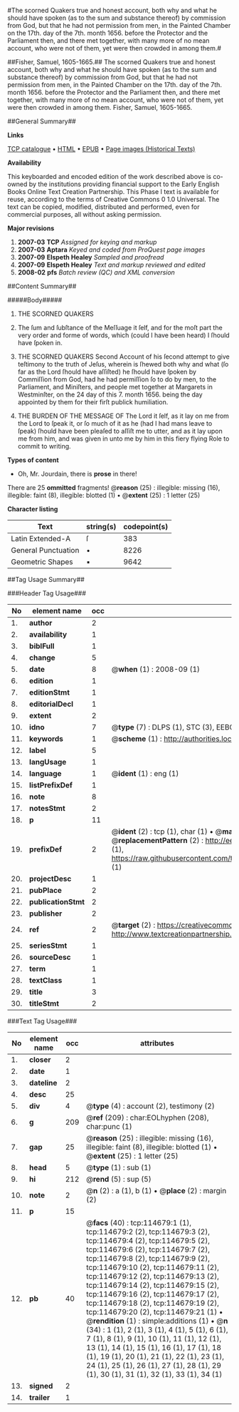 #The scorned Quakers true and honest account, both why and what he should have spoken (as to the sum and substance thereof) by commission from God, but that he had not permission from men, in the Painted Chamber on the 17th. day of the 7th. month 1656. before the Protector and the Parliament then, and there met together, with many more of no mean account, who were not of them, yet were then crowded in among them.#

##Fisher, Samuel, 1605-1665.##
The scorned Quakers true and honest account, both why and what he should have spoken (as to the sum and substance thereof) by commission from God, but that he had not permission from men, in the Painted Chamber on the 17th. day of the 7th. month 1656. before the Protector and the Parliament then, and there met together, with many more of no mean account, who were not of them, yet were then crowded in among them.
Fisher, Samuel, 1605-1665.

##General Summary##

**Links**

[TCP catalogue](http://www.ota.ox.ac.uk/tcp/)  • 
[HTML](http://tei.it.ox.ac.uk/tcp/Texts-HTML/free/A84/A84597.html)  • 
[EPUB](http://tei.it.ox.ac.uk/tcp/Texts-EPUB/free/A84/A84597.epub) • 
[Page images (Historical Texts)](https://data.historicaltexts.jisc.ac.uk/view?pubId=eebo-99862516e&pageId=eebo-99862516e-114679-1)

**Availability**

This keyboarded and encoded edition of the
	       work described above is co-owned by the institutions
	       providing financial support to the Early English Books
	       Online Text Creation Partnership. This Phase I text is
	       available for reuse, according to the terms of Creative
	       Commons 0 1.0 Universal. The text can be copied,
	       modified, distributed and performed, even for
	       commercial purposes, all without asking permission.

**Major revisions**

1. __2007-03__ __TCP__ *Assigned for keying and markup*
1. __2007-03__ __Aptara__ *Keyed and coded from ProQuest page images*
1. __2007-09__ __Elspeth Healey__ *Sampled and proofread*
1. __2007-09__ __Elspeth Healey__ *Text and markup reviewed and edited*
1. __2008-02__ __pfs__ *Batch review (QC) and XML conversion*

##Content Summary##

#####Body#####

1. THE SCORNED
QUAKERS

1. The ſum and ſubſtance of the Meſſuage
it ſelf, and for the moſt part the very
order and forme of words, which (could
I have been heard) I ſhould have ſpoken in.

1. THE SCORNED
QUAKERS
Second Account of his ſecond attempt
to give teſtimony to the truth of Jeſus,
wherein is ſhewed both why and what
(ſo far as the Lord ſhould have aſſiſted) he ſhould
have ſpoken by Commiſſion from God, had he had
permiſſion ſo to do by men, to the Parliament, and Miniſters,
and people met together at Margarets in Westminſter,
on the 24 day of this 7. month 1656. being the day
appointed by them for their firſt publick humiliation.

1. THE BURDEN
OF THE
MESSAGE
OF
The Lord it ſelf, as it lay on me
from the Lord to ſpeak it, or ſo much of it
as he (had I had mans leave to ſpeak) ſhould
have been pleaſed to aſſiſt me to utter, and as it
lay upon me from him, and was given in
unto me by him in this fiery flying
Role to commit to writing.

**Types of content**

  * Oh, Mr. Jourdain, there is **prose** in there!

There are 25 **ommitted** fragments! 
 @__reason__ (25) : illegible: missing (16), illegible: faint (8), illegible: blotted (1)  •  @__extent__ (25) : 1 letter (25)

**Character listing**


|Text|string(s)|codepoint(s)|
|---|---|---|
|Latin Extended-A|ſ|383|
|General Punctuation|•|8226|
|Geometric Shapes|▪|9642|

##Tag Usage Summary##

###Header Tag Usage###

|No|element name|occ|attributes|
|---|---|---|---|
|1.|__author__|2||
|2.|__availability__|1||
|3.|__biblFull__|1||
|4.|__change__|5||
|5.|__date__|8| @__when__ (1) : 2008-09 (1)|
|6.|__edition__|1||
|7.|__editionStmt__|1||
|8.|__editorialDecl__|1||
|9.|__extent__|2||
|10.|__idno__|7| @__type__ (7) : DLPS (1), STC (3), EEBO-CITATION (1), PROQUEST (1), VID (1)|
|11.|__keywords__|1| @__scheme__ (1) : http://authorities.loc.gov/ (1)|
|12.|__label__|5||
|13.|__langUsage__|1||
|14.|__language__|1| @__ident__ (1) : eng (1)|
|15.|__listPrefixDef__|1||
|16.|__note__|8||
|17.|__notesStmt__|2||
|18.|__p__|11||
|19.|__prefixDef__|2| @__ident__ (2) : tcp (1), char (1)  •  @__matchPattern__ (2) : ([0-9\-]+):([0-9IVX]+) (1), (.+) (1)  •  @__replacementPattern__ (2) : http://eebo.chadwyck.com/downloadtiff?vid=$1&page=$2 (1), https://raw.githubusercontent.com/textcreationpartnership/Texts/master/tcpchars.xml#$1 (1)|
|20.|__projectDesc__|1||
|21.|__pubPlace__|2||
|22.|__publicationStmt__|2||
|23.|__publisher__|2||
|24.|__ref__|2| @__target__ (2) : https://creativecommons.org/publicdomain/zero/1.0/ (1), http://www.textcreationpartnership.org/docs/. (1)|
|25.|__seriesStmt__|1||
|26.|__sourceDesc__|1||
|27.|__term__|1||
|28.|__textClass__|1||
|29.|__title__|3||
|30.|__titleStmt__|2||


###Text Tag Usage###

|No|element name|occ|attributes|
|---|---|---|---|
|1.|__closer__|2||
|2.|__date__|1||
|3.|__dateline__|2||
|4.|__desc__|25||
|5.|__div__|4| @__type__ (4) : account (2), testimony (2)|
|6.|__g__|209| @__ref__ (209) : char:EOLhyphen (208), char:punc (1)|
|7.|__gap__|25| @__reason__ (25) : illegible: missing (16), illegible: faint (8), illegible: blotted (1)  •  @__extent__ (25) : 1 letter (25)|
|8.|__head__|5| @__type__ (1) : sub (1)|
|9.|__hi__|212| @__rend__ (5) : sup (5)|
|10.|__note__|2| @__n__ (2) : a (1), b (1)  •  @__place__ (2) : margin (2)|
|11.|__p__|15||
|12.|__pb__|40| @__facs__ (40) : tcp:114679:1 (1), tcp:114679:2 (2), tcp:114679:3 (2), tcp:114679:4 (2), tcp:114679:5 (2), tcp:114679:6 (2), tcp:114679:7 (2), tcp:114679:8 (2), tcp:114679:9 (2), tcp:114679:10 (2), tcp:114679:11 (2), tcp:114679:12 (2), tcp:114679:13 (2), tcp:114679:14 (2), tcp:114679:15 (2), tcp:114679:16 (2), tcp:114679:17 (2), tcp:114679:18 (2), tcp:114679:19 (2), tcp:114679:20 (2), tcp:114679:21 (1)  •  @__rendition__ (1) : simple:additions (1)  •  @__n__ (34) : 1 (1), 2 (1), 3 (1), 4 (1), 5 (1), 6 (1), 7 (1), 8 (1), 9 (1), 10 (1), 11 (1), 12 (1), 13 (1), 14 (1), 15 (1), 16 (1), 17 (1), 18 (1), 19 (1), 20 (1), 21 (1), 22 (1), 23 (1), 24 (1), 25 (1), 26 (1), 27 (1), 28 (1), 29 (1), 30 (1), 31 (1), 32 (1), 33 (1), 34 (1)|
|13.|__signed__|2||
|14.|__trailer__|1||
